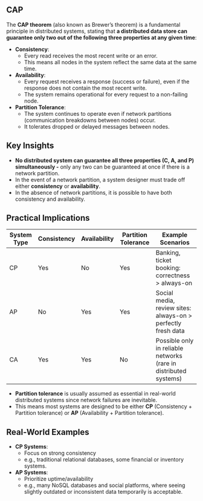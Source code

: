 ## **CAP**

The **CAP theorem** (also known as Brewer’s theorem) is a fundamental principle in distributed systems, stating that **a distributed data store can guarantee only two out of the following three properties at any given time**:

- **Consistency**:
    - Every read receives the most recent write or an error.
    - This means all nodes in the system reflect the same data at the same time.
- **Availability**:
    - Every request receives a response (success or failure), even if the response does not contain the most recent write.
    - The system remains operational for every request to a non-failing node.
- **Partition Tolerance**:
    - The system continues to operate even if network partitions (communication breakdowns between nodes) occur.
    - It tolerates dropped or delayed messages between nodes.

## **Key Insights**

- **No distributed system can guarantee all three properties (C, A, and P) simultaneously -** only any two can be guaranteed at once if there is a network partition.
- In the event of a network partition, a system designer must trade off either **consistency** or **availability**.
- In the absence of network partitions, it is possible to have both consistency and availability.

## **Practical Implications**

| System Type | Consistency | Availability | Partition Tolerance | Example Scenarios |
| --- | --- | --- | --- | --- |
| CP | Yes | No | Yes | Banking, ticket booking: correctness > always-on |
| AP | No | Yes | Yes | Social media, review sites: always-on > perfectly fresh data |
| CA | Yes | Yes | No | Possible only in reliable networks (rare in distributed systems) |
- **Partition tolerance** is usually assumed as essential in real-world distributed systems since network failures are inevitable.
- This means most systems are designed to be either **CP** (Consistency + Partition tolerance) or **AP** (Availability + Partition tolerance).

## **Real-World Examples**

- **CP Systems**:
    - Focus on strong consistency
    - e.g., traditional relational databases, some financial or inventory systems.
- **AP Systems**:
    - Prioritize uptime/availability
    - e.g., many NoSQL databases and social platforms, where seeing slightly outdated or inconsistent data temporarily is acceptable.